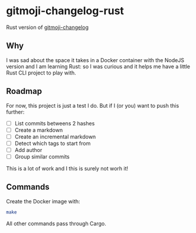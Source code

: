 # gitmoji-changelog-rust
Rust version of [gitmoji-changelog](https://github.com/frinyvonnick/gitmoji-changelog)

## Why
I was sad about the space it takes in a Docker container with the NodeJS version and I am learning Rust: so I was curious and it helps me have a little Rust CLI project to play with.

## Roadmap
For now, this project is just a test I do.
But if I (or you) want to push this further:
 - [ ] List commits betweens 2 hashes
 - [ ] Create a markdown
 - [ ] Create an incremental markdown
 - [ ] Detect which tags to start from
 - [ ] Add author
 - [ ] Group similar commits

This is a lot of work and I this is surely not worh it!

## Commands
Create the Docker image with:
```sh
make
```

All other commands pass through Cargo.
